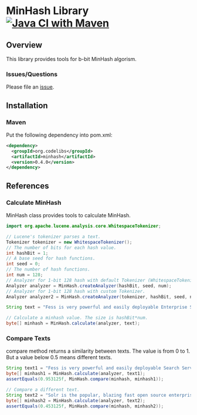 MinHash Library
[![Java CI with Maven](https://github.com/codelibs/minhash/actions/workflows/maven.yml/badge.svg)](https://github.com/codelibs/minhash/actions/workflows/maven.yml)
=======================

## Overview

This library provides tools for b-bit MinHash algorism.

### Issues/Questions

Please file an [issue](https://github.com/codelibs/minhash/issues "issue").

## Installation

### Maven

Put the following dependency into pom.xml:

```xml
<dependency>
  <groupId>org.codelibs</groupId>
  <artifactId>minhash</artifactId>
  <version>0.4.0</version>
</dependency>
```

## References

### Calculate MinHash

MinHash class provides tools to calculate MinHash.

```java
import org.apache.lucene.analysis.core.WhitespaceTokenizer;

// Lucene's tokenizer parses a text.
Tokenizer tokenizer = new WhitespaceTokenizer();
// The number of bits for each hash value.
int hashBit = 1;
// A base seed for hash functions.
int seed = 0;
// The number of hash functions.
int num = 128;
// Analyzer for 1-bit 128 hash with default Tokenizer (WhitespaceTokenizer).
Analyzer analyzer = MinHash.createAnalyzer(hashBit, seed, num);
// Analyzer for 1-bit 128 hash with custom Tokenizer.
Analyzer analyzer2 = MinHash.createAnalyzer(tokenizer, hashBit, seed, num);

String text = "Fess is very powerful and easily deployable Enterprise Search Server.";

// Calculate a minhash value. The size is hashBit*num.
byte[] minhash = MinHash.calculate(analyzer, text);
```

### Compare Texts

compare method returns a similarity between texts.
The value is from 0 to 1.
But a value below 0.5 means different texts.

```java
String text1 = "Fess is very powerful and easily deployable Search Server.";
byte[] minhash1 = MinHash.calculate(analyzer, text1);
assertEquals(0.953125f, MinHash.compare(minhash, minhash1));

// Compare a different text.
String text2 = "Solr is the popular, blazing fast open source enterprise search platform";
byte[] minhash2 = MinHash.calculate(analyzer, text2);
assertEquals(0.453125f, MinHash.compare(minhash, minhash2));
```
